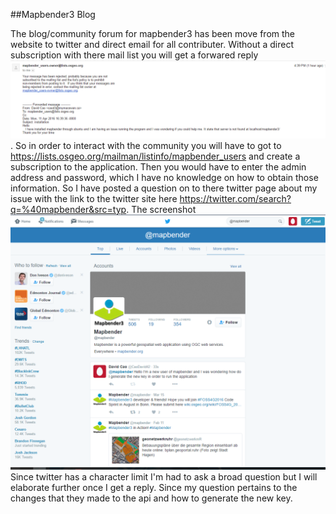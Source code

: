 ##Mapbender3 Blog

  The blog/community forum for mapbender3 has been move from the website to twitter and direct email for all contributer. Without a direct subscription with there mail list you will get a forwared reply 
![alt tag](https://github.com/CaoDavid3/mapbender-starter/blob/master/Error.png). So in order to interact with the community you will have to got to https://lists.osgeo.org/mailman/listinfo/mapbender_users and create a subscription to the application. Then you would have to enter the admin address and password, which I have no knowledge on how to obtain those information. So I have posted a question on to there twitter page about my issue with the link to the twitter site here https://twitter.com/search?q=%40mapbender&src=typ. The screenshot 
![alt tag](https://github.com/CaoDavid3/mapbender-starter/blob/master/TwitterMessage.PNG)
Since twitter has a character limit I'm had to ask a broad question but I will elaborate further once I get a reply. Since my question pertains to the changes that they made to the api and how to generate the new key.
